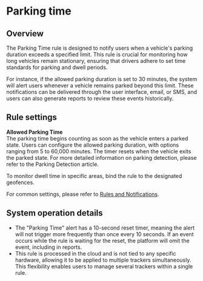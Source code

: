 # Parking time

## Overview

The Parking Time rule is designed to notify users when a vehicle's parking duration exceeds a specified limit. This rule is crucial for monitoring how long vehicles remain stationary, ensuring that drivers adhere to set time standards for parking and dwell periods.

For instance, if the allowed parking duration is set to 30 minutes, the system will alert users whenever a vehicle remains parked beyond this limit. These notifications can be delivered through the user interface, email, or SMS, and users can also generate reports to review these events historically.

## Rule settings

**Allowed Parking Time**  
The parking time begins counting as soon as the vehicle enters a parked state. Users can configure the allowed parking duration, with options ranging from 5 to 60,000 minutes. The timer resets when the vehicle exits the parked state. For more detailed information on parking detection, please refer to the Parking Detection article.

To monitor dwell time in specific areas, bind the rule to the designated geofences.

For common settings, please refer to [Rules and Notifications](../../rules-and-notifications.md).

## System operation details

- The "Parking Time" alert has a 10-second reset timer, meaning the alert will not trigger more frequently than once every 10 seconds. If an event occurs while the rule is waiting for the reset, the platform will omit the event, including in reports.
- This rule is processed in the cloud and is not tied to any specific hardware, allowing it to be applied to multiple trackers simultaneously. This flexibility enables users to manage several trackers within a single rule.